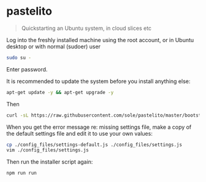 # pastelito

> Quickstarting an Ubuntu system, in cloud slices etc

Log into the freshly installed machine using the root account, or in Ubuntu desktop or with normal (sudoer) user

```bash
sudo su -
```

Enter password. 

It is recommended to update the system before you install anything else:

```bash
apt-get update -y && apt-get upgrade -y
```

Then

```bash
curl -sL https://raw.githubusercontent.com/sole/pastelito/master/bootstrap.sh | bash -
```

When you get the error message re: missing settings file, make a copy of the default settings file and edit it to use your own values:

```bash
cp ./config_files/settings-default.js ./config_files/settings.js
vim ./config_files/settings.js
```

Then run the installer script again:

```bash
npm run run
```
